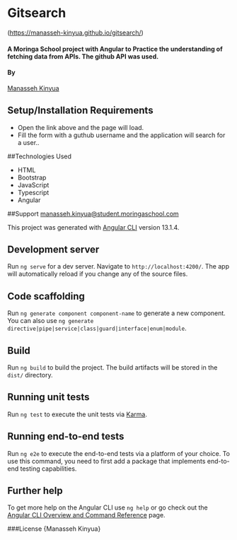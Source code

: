 # Gitsearch

(https://manasseh-kinyua.github.io/gitsearch/)


#### A Moringa School project with Angular to Practice the understanding of fetching data from APIs. The github API was used.

#### By
[Manasseh Kinyua](https://github.com/Manasseh-Kinyua)

## Setup/Installation Requirements
* Open the link above and the page will load.
* Fill the form with a guthub username and the application will search for a user..

##Technologies Used
- HTML
- Bootstrap
- JavaScript
- Typescript
- Angular

##Support
manasseh.kinyua@student.moringaschool.com


This project was generated with [Angular CLI](https://github.com/angular/angular-cli) version 13.1.4.

## Development server

Run `ng serve` for a dev server. Navigate to `http://localhost:4200/`. The app will automatically reload if you change any of the source files.

## Code scaffolding

Run `ng generate component component-name` to generate a new component. You can also use `ng generate directive|pipe|service|class|guard|interface|enum|module`.

## Build

Run `ng build` to build the project. The build artifacts will be stored in the `dist/` directory.

## Running unit tests

Run `ng test` to execute the unit tests via [Karma](https://karma-runner.github.io).

## Running end-to-end tests

Run `ng e2e` to execute the end-to-end tests via a platform of your choice. To use this command, you need to first add a package that implements end-to-end testing capabilities.

## Further help

To get more help on the Angular CLI use `ng help` or go check out the [Angular CLI Overview and Command Reference](https://angular.io/cli) page.

###License
{Manasseh Kinyua}
